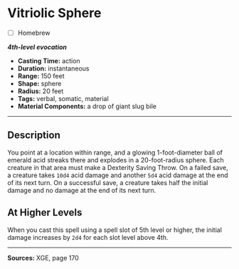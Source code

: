 # Vitriolic Sphere
- [ ] Homebrew

***4th-level evocation***
- **Casting Time:** action
- **Duration:** instantaneous
- **Range:** 150 feet
- **Shape:** sphere
- **Radius:** 20 feet
- **Tags:** verbal, somatic, material
- **Material Components:** a drop of giant slug bile

---

## Description
You point at a location within range, and a glowing 1-foot-diameter ball of emerald acid streaks there and explodes in a 20-foot-radius sphere.
Each creature in that area must make a Dexterity Saving Throw.
On a failed save, a creature takes `10d4` acid damage and another `5d4` acid damage at the end of its next turn.
On a successful save, a creature takes half the initial damage and no damage at the end of its next turn.

## At Higher Levels
When you cast this spell using a spell slot of 5th level or higher, the initial damage increases by `2d4` for each slot level above 4th.

---

**Sources:** XGE, page 170
